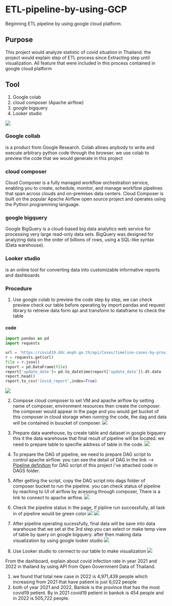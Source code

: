 # ETL-pipeline-by-using-GCP 
Beginning ETL pipeline by using google cloud platform.
## Purpose
This project would analyze statistic of covid situation in Thailand. the project would explain step of ETL process since Extracting step until visualization. All feature that were included in this process contained in google cloud platform  

## Tool
1. Google colab
2. cloud composer (Apache airflow)
3. google bigquery
4. Looker studio

![](https://github.com/khokiat/ETL-pipeline-by-using-GCP/blob/main/Picture/chart.jpg?raw=true)

### Google collab
is a product from Google Research. Colab allows anybody to write and execute arbitrary python code through the browser. we use colab to preview the code that we would generate in this project

### cloud composer
Cloud Composer is a fully managed workflow orchestration service, enabling you to create, schedule, monitor, and manage workflow pipelines that span across clouds and on-premises data centers. Cloud Composer is built on the popular Apache Airflow open source project and operates using the Python programming language.

### google bigquery
Google BigQuery is a cloud-based big data analytics web service for processing very large read-only data sets. BigQuery was designed for analyzing data on the order of billions of rows, using a SQL-like syntax (Data warehouse).

### Looker studio
is an online tool for converting data into customizable informative reports and dashboards

### Procedure
 1. Use google colab to preview the code step by step, we can check preview check our table before operating by import pandas and request library to retreive data form api and transform to dataframe to check the table
#### code
```python
import pandas as pd
import requests

url = 'https://covid19.ddc.moph.go.th/api/Cases/timeline-cases-by-provinces'
r = requests.get(url)
file = r.json()
report = pd.DataFrame(file)
report['update_date']= pd.to_datetime(report['update_date']).dt.date
report.head()
report.to_csv('Covid_report',index=True)
```

![](https://github.com/khokiat/ETL-pipeline-by-using-GCP/blob/main/Picture/02FBF003-2CB5-4255-9176-D9DC6C7705D0.jpeg?raw=true)

2. Compose cloud composer to set VM and apache airflow by setting name of composer, environment resources then create the composer. the composer would appear in the page and you would get bucket of this composer in cloud storage when running the code, the dag and data will be contained in buucket of composer.
![](https://github.com/khokiat/ETL-pipeline-by-using-GCP/blob/main/Picture/1BCF8D5A-2DED-483D-AF6F-802AD8EE54F4.jpeg?raw=true)


3. Prepare data warehouse, by create table and dataset in google bigquery this it the data warehouse that final result of pipeline will be located. we need to prepare table to specifie address of table in the code.
![](https://github.com/khokiat/ETL-pipeline-by-using-GCP/blob/main/Picture/4DE1CF96-3179-4657-AEB5-9AE3B101118A.jpeg?raw=true)

4. To prepare the DAG of pipeline, we need to prepare DAG script to control apache airflow. you can see the detail of DAG in the link --> [Pipeline definition](https://airflow.apache.org/docs/apache-airflow/stable/tutorial/fundamentals.html) 
for DAG script of this project i've attached code in DAGS folder.

5. After getting the script, copy the DAG script into dags folder of composer bucket to run the pipeline. you can check status of pipeline by reaching to UI of airflow by acessing through composer, There is a link to connect to apache airflow. 
![](https://github.com/khokiat/ETL-pipeline-by-using-GCP/blob/main/Picture/28DA3722-A5E5-4C11-9B6E-109F6C76D729.jpeg?raw=true)

6. Check the pipeline status in the page, if pipline run successfully, all task in of pipeline would be green color
![](https://github.com/khokiat/ETL-pipeline-by-using-GCP/blob/main/Picture/F5F765EF-05D5-46B1-B58A-735A3E96113F.jpeg?raw=true)
![](https://github.com/khokiat/ETL-pipeline-by-using-GCP/blob/main/Picture/9939BCD5-2C12-44AC-8FC4-64F5859D1F84.jpeg?raw=true)
7. After pipeline operating sucessfully,
final data will be save into data warehouse that we set at the 3rd step.you can select or make temp view of table by query on google bigquery. after then making data visualization by using google looker studio
![](https://github.com/khokiat/ETL-pipeline-by-using-GCP/blob/main/Picture/Image%2022-6-2566%20BE%20at%2017.05.jpg?raw=true)


8. Use Looker  studio to cennect to our table to make visualization
![](https://github.com/khokiat/ETL-pipeline-by-using-GCP/blob/main/Picture/Image%2022-6-2566%20BE%20at%2018.11.jpg?raw=true)

From the dashboard, explain about covid infection rate in year 2021 and 2022 in thailand by using API from Open Government Data of Thailand.
1. we found that total new case in 2022 is 4,971,439 people which increasing from 2021  that have patient is just 6,022 people
2. both of year 2021 and 2022, Bankok is the province that has the most covid19 petient. By in 2021 covid19 petient in bankok is 454 people and in 2022 is 505,722 people.

